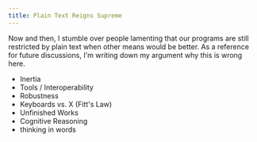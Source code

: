 ```yaml
---
title: Plain Text Reigns Supreme
---
```


Now and then, I stumble over people lamenting that our programs are still restricted by plain text when other means would be better. As a reference for future discussions, I'm writing down my argument why this is wrong here.

* Inertia
* Tools / Interoperability
* Robustness
* Keyboards vs. X (Fitt's Law)
* Unfinished Works
* Cognitive Reasoning
* thinking in words
